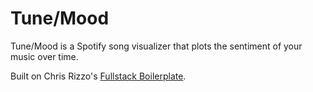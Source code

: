 # Tune/Mood

Tune/Mood is a Spotify song visualizer that plots the sentiment of your music over time.

Built on Chris Rizzo's [Fullstack Boilerplate](https://github.com/Crizzooo/react-redux-express-boilerplate.git).
